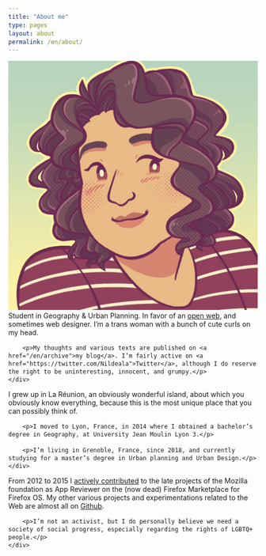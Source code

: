```yaml
---
title: "About me"
type: pages
layout: about
permalink: /en/about/
---
```

<section>
    <div class="post">
        <p><img src="/images/layout/logos/Nileane-Chibi-v2-byJessBoooworth.jpg" alt="My proud look. Or something like that." class="align right avatar">
        Student in Geography &amp; Urban Planning. In favor of an <a href="https://www.mozilla.org/en-US/about/manifesto/">open web</a>, and sometimes web designer. I’m a trans woman with a bunch of cute curls on my head.</p>

        <p>My thoughts and various texts are published on <a href="/en/archive">my blog</a>. I’m fairly active on <a href="https://twitter.com/Nildeala">Twitter</a>, although I do reserve the right to be uninteresting, innocent, and grumpy.</p>
    </div>
</section>


<section>
    <div class="post">
        <p>I grew up in La Réunion, an obviously wonderful island, about which you obviously know everything, because this is the most unique place that you can possibly think of.</p>

        <p>I moved to Lyon, France, in 2014 where I obtained a bachelor’s degree in Geography, at University Jean Moulin Lyon 3.</p>

        <p>I’m living in Grenoble, France, since 2018, and currently studying for a master’s degree in Urban planning and Urban Design.</p>
    </div>
</section>


<section>
    <div class="post">
        <p>From 2012 to 2015 I <a href="https://mozillians.org/en-US/u/Nildeala/">actively contributed</a> to the late projects of the Mozilla foundation as App Reviewer on the (now dead) Firefox Marketplace for Firefox OS.
        My other various projects and experimentations related to the Web are almost all on <a href="https://github.com/Nildeala">Github</a>.</p>

        <p>I’m not an activist, but I do personally believe we need a society of social progress, especially regarding the rights of LGBTQ+ people.</p>
    </div>
</section>
